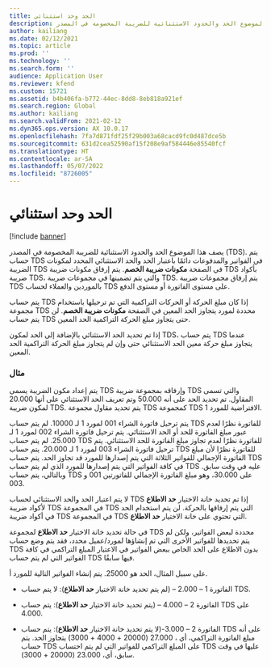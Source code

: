 ```yaml
---
title: الحد وحد استثنائي
description: يصف هذا الموضوع الحد والحدود الاستثنائية للضريبة المخصومة في المصدر (TDS).
author: kailiang
ms.date: 02/12/2021
ms.topic: article
ms.prod: ''
ms.technology: ''
ms.search.form: ''
audience: Application User
ms.reviewer: kfend
ms.custom: 15721
ms.assetid: b4b406fa-b772-44ec-8dd8-8eb818a921ef
ms.search.region: Global
ms.author: kailiang
ms.search.validFrom: 2021-02-12
ms.dyn365.ops.version: AX 10.0.17
ms.openlocfilehash: 7fa7d871fdf25f29b003a68cacd9fc0d487dce5b
ms.sourcegitcommit: 631d2cea52590af15f208e9af584446e85540fcf
ms.translationtype: HT
ms.contentlocale: ar-SA
ms.lasthandoff: 05/07/2022
ms.locfileid: "8726005"
---
```

# <a name="threshold-limit-and-exception-threshold-limit"></a>الحد وحد استثنائي

[!include [banner](../includes/banner.md)]

يصف هذا الموضوع الحد والحدود الاستثنائية للضريبة المخصومة في المصدر (TDS). يتم حساب TDS في الفواتير والمدفوعات دائمًا باعتبار الحد والحد الاستثنائي المحدد لمكونات الضريبة TDS في الصفحة **مكونات ضريبة الخصم**. يتم إرفاق مكونات ضريبة TDS بأكواد ضريبة TDS، والتي يتم تضمينها في مجموعات ضريبة TDS. يتم إرفاق مجموعات ضريبة TDS بالموردين والعملاء لحساب TDS على مستوى الفاتورة أو مستوى الدفع.

يتم حساب TDS إذا كان مبلغ الحركة أو الحركات التراكمية التي تم ترحيلها باستخدام مجموعة TDS محددة لمورد يتجاوز الحد المعين في الصفحة **مكونات ضريبة الخصم**. لن يتم حساب TDS حتى يتجاوز مبلغ الحركة التراكمية الحد المعين.

إذا تم تحديد الحد الاستثنائي بالإضافة إلى الحد لمكون TDS، يتم حساب TDS عندما يتجاوز مبلغ حركة معين الحد الاستثنائي حتى وإن لم يتجاوز مبلغ الحركة التراكمية الحد المعين.

### <a name="example"></a>مثال
يتم إعداد مكون الضريبة يسمى TDS وإرفاقه بمجموعة ضريبة TDS والتي تسمى المقاول. تم تحديد الحد على أنه 50.000 وتم تعريف الحد الاستثنائي على أنها 20.000 لمكون ضريبة TDS. يتم تحديد مقاول مجموعة TDS كمجموعة TDS الافتراضية للمورد 1.

يتم ترحيل فاتورة الشراء 001 لمورد 1 لـ 10000. لم يتم حساب TDS للفاتورة نظرًا لعدم عبور مبلغ الفاتورة للحد أو الحد الاستثنائي. يتم ترحيل فاتورة الشراء 002 لمورد 1 لـ 25.000. لم يتم حساب TDS للفاتورة نظرًا لعدم تجاوز مبلغ الفاتورة للحد الاستثنائي. يتم ترحيل فاتورة الشراء 003 لمورد 1 لـ 20.000. يتم حساب TDS للفاتورة نظرًا لأن مبلغ الفاتورة الإجمالي للفواتير الثلاثة التي يتم إصدارها للمورد قد تجاوز الحد. يتم حساب TDS في كافة الفواتير التي يتم إصدارها للمورد الذي لم يتم حساب TDS عليه في وقت سابق. وبالتالي، يتم حساب TDS على 30.000، وهو مبلغ الفاتورة الإجمالي للفاتورتين 001 و 003.

لا يتم اعتبار الحد والحد الاستثنائي لحساب TDS إذا تم تحديد خانة الاختيار **حد الاطلاع** لأكواد ضريبة TDS في المجموعة TDS التي يتم إرفاقها بالحركة. لن يتم استخدام الحد في أكواد ضريبة TDS في المجموعة TDS التي تحتوي على خانة الاختيار **حد الاطلاع**.

في حالة تحديد خانة الاختيار **حد الاطلاع** لمجموعة TDS محددة لبعض الفواتير، ولكن لم يتم تحديدها للفواتير الأخرى التي تم إنشاؤها لمورد/عميل محدد، فقد يتم وضع حساب TDS بدون الاطلاع على الحد الخاص ببعض الفواتير في الاعتبار المبلغ التراكمي في كافة الفواتير التي لم يتم حساب TDS فيها سابقًا.

على سبيل المثال، الحد هو 25000. يتم إنشاء الفواتير التالية للمورد أ.

- الفاتورة 1 – 2.000 – (لم يتم تحديد خانة الاختيار **حد الاطلاع**): لا يتم حساب TDS.

- الفاتورة 2 – 4.000 – (يتم تحديد خانة الاختيار **حد الاطلاع**): يتم حساب TDS على 4.000.

- الفاتورة 2 – 3.000-(لا يتم تحديد خانة الاختيار **حد الاطلاع**): يتم حساب TDS على أنه مبلغ الفاتورة التراكمي، أي ، 27.000 (20000 + 4000 + 3000) يتجاوز الحد. يتم حساب TDS على المبلغ التراكمي للفواتير التي لم يتم احتساب TDS عليها في وقت سابق، أي، 23.000 (20000 + 3000).
